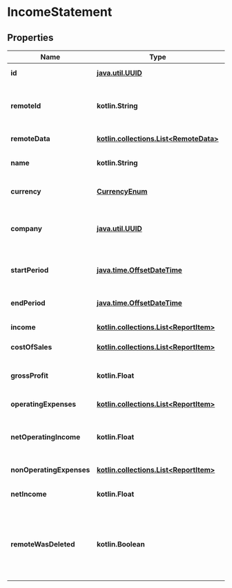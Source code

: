 
# IncomeStatement

## Properties
Name | Type | Description | Notes
------------ | ------------- | ------------- | -------------
**id** | [**java.util.UUID**](java.util.UUID.md) |  |  [optional] [readonly]
**remoteId** | **kotlin.String** | The third-party API ID of the matching object. |  [optional]
**remoteData** | [**kotlin.collections.List&lt;RemoteData&gt;**](RemoteData.md) |  |  [optional] [readonly]
**name** | **kotlin.String** | The income statement&#39;s name. |  [optional]
**currency** | [**CurrencyEnum**](CurrencyEnum.md) | The income statement&#39;s currency. |  [optional]
**company** | [**java.util.UUID**](java.util.UUID.md) | The company the income statement belongs to. |  [optional]
**startPeriod** | [**java.time.OffsetDateTime**](java.time.OffsetDateTime.md) | The income statement&#39;s start period. |  [optional]
**endPeriod** | [**java.time.OffsetDateTime**](java.time.OffsetDateTime.md) | The income statement&#39;s end period. |  [optional]
**income** | [**kotlin.collections.List&lt;ReportItem&gt;**](ReportItem.md) |  |  [optional] [readonly]
**costOfSales** | [**kotlin.collections.List&lt;ReportItem&gt;**](ReportItem.md) |  |  [optional] [readonly]
**grossProfit** | **kotlin.Float** | The income statement&#39;s gross profit. |  [optional]
**operatingExpenses** | [**kotlin.collections.List&lt;ReportItem&gt;**](ReportItem.md) |  |  [optional] [readonly]
**netOperatingIncome** | **kotlin.Float** | The income statement&#39;s net operating profit. |  [optional]
**nonOperatingExpenses** | [**kotlin.collections.List&lt;ReportItem&gt;**](ReportItem.md) |  |  [optional] [readonly]
**netIncome** | **kotlin.Float** | The income statement&#39;s net income. |  [optional]
**remoteWasDeleted** | **kotlin.Boolean** | Indicates whether or not this object has been deleted by third party webhooks. |  [optional] [readonly]



